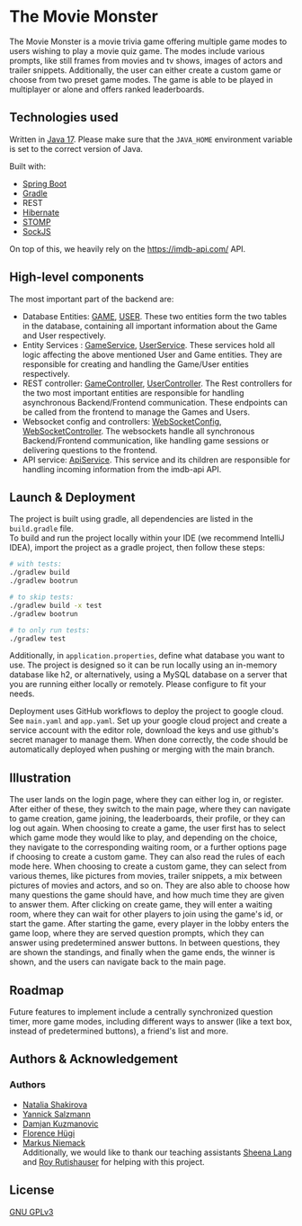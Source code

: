 # The Movie Monster

The Movie Monster is a movie trivia game offering multiple game modes to users wishing to play a movie quiz game. The modes include various prompts, like still frames from movies and tv shows, images of actors and trailer snippets. Additionally, the user can either create a custom game or choose from two preset game modes. The game is able to be played in multiplayer or alone and offers ranked leaderboards.

## Technologies used  

Written in [Java 17](https://www.oracle.com/java/technologies/javase/jdk17-archive-downloads.html). Please make sure that the `JAVA_HOME` environment variable is set to the correct version of Java.
  
Built with:  
- [Spring Boot](https://spring.io/projects/spring-boot)
- [Gradle](https://gradle.org/)
- REST
- [Hibernate](https://hibernate.org/)
- [STOMP](https://stomp-js.github.io/stomp-websocket/)
- [SockJS](https://github.com/sockjs/sockjs-client)

On top of this, we heavily rely on the https://imdb-api.com/ API.  


## High-level components

The most important part of the backend are:
- Database Entities: [GAME](src/main/java/ch/uzh/ifi/hase/soprafs23/entity/Game.java), [USER](src/main/java/ch/uzh/ifi/hase/soprafs23/entity/User.java). These two entities form the two tables in the database, containing all important information about the Game and User respectively.
- Entity Services : [GameService](src/main/java/ch/uzh/ifi/hase/soprafs23/service/GameService.java), [UserService](src/main/java/ch/uzh/ifi/hase/soprafs23/service/UserService.java). These services hold all logic affecting the above mentioned User and Game entities. They are responsible for creating and handling the Game/User entities respectively. 
- REST controller: [GameController](src/main/java/ch/uzh/ifi/hase/soprafs23/controller/GameController.java), [UserController](src/main/java/ch/uzh/ifi/hase/soprafs23/controller/UserController.java). The Rest controllers for the two most important entities are responsible for handling asynchronous Backend/Frontend communication. These endpoints can be called from the frontend to manage the Games and Users.
- Websocket config and controllers: [WebSocketConfig](src/main/java/ch/uzh/ifi/hase/soprafs23/websocket/WebSocketConfig.java), [WebSocketController](src/main/java/ch/uzh/ifi/hase/soprafs23/websocket/WebSocketController.java). The websockets handle all synchronous Backend/Frontend communication, like handling game sessions or delivering questions to the frontend.
- API service: [ApiService](src/main/java/ch/uzh/ifi/hase/soprafs23/api/ApiService.java). This service and its children are responsible for handling incoming information from the imdb-api API.

## Launch & Deployment

The project is built using gradle, all dependencies are listed in the `build.gradle` file.  
To build and run the project locally within your IDE (we recommend IntelliJ IDEA), import the project as a gradle project, then follow these steps:

```bash
# with tests:
./gradlew build
./gradlew bootrun

# to skip tests:
./gradlew build -x test
./gradlew bootrun

# to only run tests:
./gradlew test
```
Additionally, in `application.properties`, define what database you want to use. The project is designed so it can be run locally using an in-memory database like h2, or alternatively, using a MySQL database on a server that you are running either locally or remotely. Please configure to fit your needs.  
  
Deployment uses GitHub workflows to deploy the project to google cloud. See `main.yaml` and `app.yaml`. Set up your google cloud project and create a service account with the editor role, download the keys and use github's secret manager to manage them. When done correctly, the code should be automatically deployed when pushing or merging with the main branch.

## Illustration  

The user lands on the login page, where they can either log in, or register. After either of these, they switch to the main page, where they can navigate to game creation, game joining, the leaderboards, their profile, or they can log out again. When choosing to create a game, the user first has to select which game mode they would like to play, and depending on the choice, they navigate to the corresponding waiting room, or a further options page if choosing to create a custom game. They can also read the rules of each mode here. When choosing to create a custom game, they can select from various themes, like pictures from movies, trailer snippets, a mix between pictures of movies and actors, and so on. They are also able to choose how many questions the game should have, and how much time they are given to answer them. After clicking on create game, they will enter a waiting room, where they can wait for other players to join using the game's id, or start the game. After starting the game, every player in the lobby enters the game loop, where they are served question prompts, which they can answer using predetermined answer buttons. In between questions, they are shown the standings, and finally when the game ends, the winner is shown, and the users can navigate back to the main page.

## Roadmap

Future features to implement include a centrally synchronized question timer, more game modes, including different ways to answer (like a text box, instead of predetermined buttons), a friend's list and more.
  

## Authors & Acknowledgement  

### Authors  
- [Natalia Shakirova](https://github.com/orgs/sopra-fs23-group-39/people/NattiShakira)
- [Yannick Salzmann](https://github.com/orgs/sopra-fs23-group-39/people/yasalz)
- [Damjan Kuzmanovic](https://github.com/orgs/sopra-fs23-group-39/people/dkuzma1)
- [Florence Hügi](https://github.com/orgs/sopra-fs23-group-39/people/florencehuegi)
- [Markus Niemack](https://github.com/orgs/sopra-fs23-group-39/people/NieMark)  
Additionally, we would like to thank our teaching assistants [Sheena Lang](https://github.com/SheenaGit) and [Roy Rutishauser](https://github.com/royru) for helping with this project.

## License

[GNU GPLv3]([https://choosealicense.com/licenses/mit/](https://choosealicense.com/licenses/gpl-3.0/))
